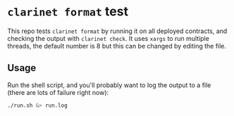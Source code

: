 # `clarinet format` test

This repo tests `clarinet format` by running it on all deployed contracts, and checking the output with `clarinet check`.
It uses `xargs` to run multiple threads, the default number is 8 but this can be changed by editing the file.

## Usage

Run the shell script, and you'll probably want to log the output to a file (there are lots of failure right now):

```bash
./run.sh &> run.log
```